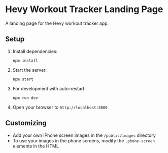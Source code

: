 # Hevy Workout Tracker Landing Page

A landing page for the Hevy workout tracker app.

## Setup

1. Install dependencies:
   ```
   npm install
   ```

2. Start the server:
   ```
   npm start
   ```

3. For development with auto-restart:
   ```
   npm run dev
   ```

4. Open your browser to `http://localhost:3000`

## Customizing

- Add your own iPhone screen images in the `/public/images` directory
- To use your images in the phone screens, modify the `.phone-screen` elements in the HTML

